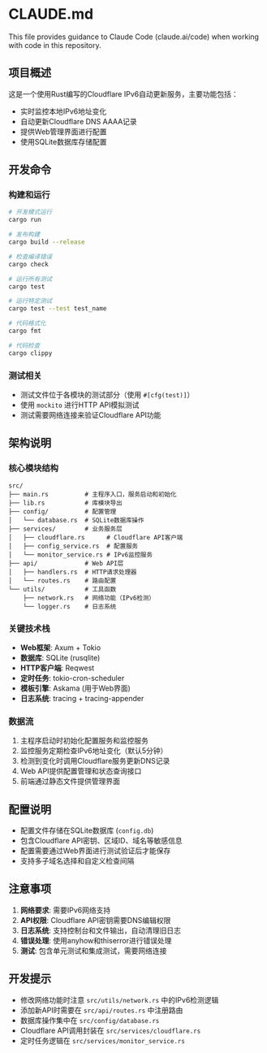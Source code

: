 # CLAUDE.md

This file provides guidance to Claude Code (claude.ai/code) when working with code in this repository.

## 项目概述

这是一个使用Rust编写的Cloudflare IPv6自动更新服务，主要功能包括：
- 实时监控本地IPv6地址变化
- 自动更新Cloudflare DNS AAAA记录
- 提供Web管理界面进行配置
- 使用SQLite数据库存储配置

## 开发命令

### 构建和运行
```bash
# 开发模式运行
cargo run

# 发布构建
cargo build --release

# 检查编译错误
cargo check

# 运行所有测试
cargo test

# 运行特定测试
cargo test --test test_name

# 代码格式化
cargo fmt

# 代码检查
cargo clippy
```

### 测试相关
- 测试文件位于各模块的测试部分（使用 `#[cfg(test)]`）
- 使用 `mockito` 进行HTTP API模拟测试
- 测试需要网络连接来验证Cloudflare API功能

## 架构说明

### 核心模块结构
```
src/
├── main.rs          # 主程序入口，服务启动和初始化
├── lib.rs           # 库模块导出
├── config/          # 配置管理
│   └── database.rs  # SQLite数据库操作
├── services/        # 业务服务层
│   ├── cloudflare.rs      # Cloudflare API客户端
│   ├── config_service.rs  # 配置服务
│   └── monitor_service.rs # IPv6监控服务
├── api/             # Web API层
│   ├── handlers.rs  # HTTP请求处理器
│   └── routes.rs    # 路由配置
└── utils/           # 工具函数
    ├── network.rs   # 网络功能（IPv6检测）
    └── logger.rs    # 日志系统
```

### 关键技术栈
- **Web框架**: Axum + Tokio
- **数据库**: SQLite (rusqlite)
- **HTTP客户端**: Reqwest
- **定时任务**: tokio-cron-scheduler
- **模板引擎**: Askama (用于Web界面)
- **日志系统**: tracing + tracing-appender

### 数据流
1. 主程序启动时初始化配置服务和监控服务
2. 监控服务定期检查IPv6地址变化（默认5分钟）
3. 检测到变化时调用Cloudflare服务更新DNS记录
4. Web API提供配置管理和状态查询接口
5. 前端通过静态文件提供管理界面

## 配置说明

- 配置文件存储在SQLite数据库 (`config.db`)
- 包含Cloudflare API密钥、区域ID、域名等敏感信息
- 配置需要通过Web界面进行测试验证后才能保存
- 支持多子域名选择和自定义检查间隔

## 注意事项

1. **网络要求**: 需要IPv6网络支持
2. **API权限**: Cloudflare API密钥需要DNS编辑权限
3. **日志系统**: 支持控制台和文件输出，自动清理旧日志
4. **错误处理**: 使用anyhow和thiserror进行错误处理
5. **测试**: 包含单元测试和集成测试，需要网络连接

## 开发提示

- 修改网络功能时注意 `src/utils/network.rs` 中的IPv6检测逻辑
- 添加新API时需要在 `src/api/routes.rs` 中注册路由
- 数据库操作集中在 `src/config/database.rs`
- Cloudflare API调用封装在 `src/services/cloudflare.rs`
- 定时任务逻辑在 `src/services/monitor_service.rs`